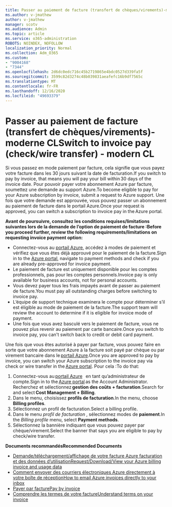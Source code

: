 ```yaml
---
title: Passer au paiement de facture (transfert de chèques/virements)-moderne CL
ms.author: v-jmathew
author: v-jmathew
manager: scotv
ms.audience: Admin
ms.topic: article
ms.service: o365-administration
ROBOTS: NOINDEX, NOFOLLOW
localization_priority: Normal
ms.collection: Adm_O365
ms.custom:
- "9004168"
- "7344"
ms.openlocfilehash: 2d6dc0edc716c45b2719865e4bdc0527d339fa5f
ms.sourcegitcommit: 3599c82d3274c48b039831aeafefc16b9df7565c
ms.translationtype: MT
ms.contentlocale: fr-FR
ms.lasthandoff: 12/16/2020
ms.locfileid: "49693379"
---
```

# <a name="switch-to-invoice-pay-checkwire-transfer---modern-cl"></a><span data-ttu-id="00d88-102">Passer au paiement de facture (transfert de chèques/virements)-moderne CL</span><span class="sxs-lookup"><span data-stu-id="00d88-102">Switch to invoice pay (check/wire transfer) - modern CL</span></span>

<span data-ttu-id="00d88-103">Si vous passez en mode paiement par facture, cela signifie que vous payez votre facture dans les 30 jours suivant la date de facturation.</span><span class="sxs-lookup"><span data-stu-id="00d88-103">If you switch to pay by invoice, that means you will pay your bill within 30 days of the invoice date.</span></span> <span data-ttu-id="00d88-104">Pour pouvoir payer votre abonnement Azure par facture, soumettez une demande au support Azure.</span><span class="sxs-lookup"><span data-stu-id="00d88-104">To become eligible to pay for your Azure subscription by invoice, submit a request to Azure support.</span></span> <span data-ttu-id="00d88-105">Une fois que votre demande est approuvée, vous pouvez passer un abonnement au paiement de facture dans le portail Azure.</span><span class="sxs-lookup"><span data-stu-id="00d88-105">Once your request is approved, you can switch a subscription to invoice pay in the Azure portal.</span></span>

<span data-ttu-id="00d88-106">**Avant de poursuivre, consultez les conditions requises/limitations suivantes lors de la demande de l’option de paiement de facture :**</span><span class="sxs-lookup"><span data-stu-id="00d88-106">**Before you proceed further, review the following requirements/limitations on requesting invoice payment option:**</span></span>

- <span data-ttu-id="00d88-107">Connectez-vous au [portail Azure](https://portal.azure.com/), accédez à modes de paiement et vérifiez que vous êtes déjà approuvé pour le paiement de la facture.</span><span class="sxs-lookup"><span data-stu-id="00d88-107">Sign in to the [Azure portal](https://portal.azure.com/), navigate to payment methods and check if you are already pre-approved for invoice payment.</span></span>
- <span data-ttu-id="00d88-108">Le paiement de facture est uniquement disponible pour les comptes professionnels, pas pour les comptes personnels.</span><span class="sxs-lookup"><span data-stu-id="00d88-108">Invoice pay is only available for business accounts, not for personal accounts.</span></span>
- <span data-ttu-id="00d88-109">Vous devez payer tous les frais impayés avant de passer au paiement de facture.</span><span class="sxs-lookup"><span data-stu-id="00d88-109">You must pay all outstanding charges before switching to invoice pay.</span></span>
- <span data-ttu-id="00d88-110">L’équipe de support technique examinera le compte pour déterminer s’il est éligible au mode de paiement de la facture.</span><span class="sxs-lookup"><span data-stu-id="00d88-110">The support team will review the account to determine if it is eligible for invoice mode of payment.</span></span>
- <span data-ttu-id="00d88-111">Une fois que vous avez basculé vers le paiement de facture, vous ne pouvez plus revenir au paiement par carte bancaire.</span><span class="sxs-lookup"><span data-stu-id="00d88-111">Once you switch to invoice pay, you can't switch back to credit or debit card payment.</span></span>

<span data-ttu-id="00d88-112">Une fois que vous êtes autorisé à payer par facture, vous pouvez faire en sorte que votre abonnement Azure à la facture soit payé par chèque ou par virement bancaire dans le [portail Azure](https://portal.azure.com/).</span><span class="sxs-lookup"><span data-stu-id="00d88-112">Once you are approved to pay by invoice, you can switch your Azure subscription to the invoice pay via check or wire transfer in the [Azure portal](https://portal.azure.com/).</span></span>
<span data-ttu-id="00d88-113">Pour cela :</span><span class="sxs-lookup"><span data-stu-id="00d88-113">To do that:</span></span>

1. <span data-ttu-id="00d88-114">Connectez-vous au [portail Azure](https://portal.azure.com/)   en tant qu’administrateur de compte.</span><span class="sxs-lookup"><span data-stu-id="00d88-114">Sign in to the [Azure portal](https://portal.azure.com/) as the Account Administrator.</span></span> <span data-ttu-id="00d88-115">Recherchez et sélectionnez **gestion des coûts + facturation**.</span><span class="sxs-lookup"><span data-stu-id="00d88-115">Search for and select **Cost Management + Billing**.</span></span>
2. <span data-ttu-id="00d88-116">Dans le menu, choisissez **profils de facturation**.</span><span class="sxs-lookup"><span data-stu-id="00d88-116">In the menu, choose **Billing profiles**.</span></span>
3. <span data-ttu-id="00d88-117">Sélectionnez un profil de facturation.</span><span class="sxs-lookup"><span data-stu-id="00d88-117">Select a billing profile.</span></span>
4. <span data-ttu-id="00d88-118">Dans le menu *profil de facturation* , sélectionnez modes de **paiement**.</span><span class="sxs-lookup"><span data-stu-id="00d88-118">In the *Billing profile* menu, select **Payment methods**.</span></span>
5. <span data-ttu-id="00d88-119">Sélectionnez la bannière indiquant que vous pouvez payer par chèque/virement.</span><span class="sxs-lookup"><span data-stu-id="00d88-119">Select the banner that says you are eligible to pay by check/wire transfer.</span></span>

<span data-ttu-id="00d88-120">**Documents recommandés**</span><span class="sxs-lookup"><span data-stu-id="00d88-120">**Recommended Documents**</span></span>

- [<span data-ttu-id="00d88-121">Demande/téléchargement/affichage de votre facture Azure facturation et des données d’utilisation</span><span class="sxs-lookup"><span data-stu-id="00d88-121">Request/Download/View your Azure billing invoice and usage data</span></span>](https://docs.microsoft.com/azure/billing/billing-download-azure-invoice-daily-usage-date)
- [<span data-ttu-id="00d88-122">Comment envoyer des courriers électroniques Azure directement à votre boîte de réception</span><span class="sxs-lookup"><span data-stu-id="00d88-122">How to email Azure invoices directly to your inbox</span></span>](https://docs.microsoft.com/azure/billing/billing-download-azure-invoice-daily-usage-date)
- [<span data-ttu-id="00d88-123">Payer par facture</span><span class="sxs-lookup"><span data-stu-id="00d88-123">Pay by invoice</span></span>](https://docs.microsoft.com/azure/billing/billing-how-to-pay-by-invoice)
- [<span data-ttu-id="00d88-124">Comprendre les termes de votre facture</span><span class="sxs-lookup"><span data-stu-id="00d88-124">Understand terms on your invoice</span></span>](https://docs.microsoft.com/azure/billing/billing-understand-your-invoice)
